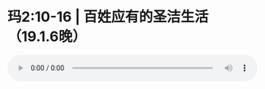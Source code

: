 # 玛2:10-16 | 百姓应有的圣洁生活（19.1.6晚）

<audio style="width: 100%;" preload="false" controls controlslist="nodownload"><source src="//cdn.simai.ml/audio/mp3/old/27314.mp3" type="audio/mpeg">Your browser does not support the audio element.</audio>


